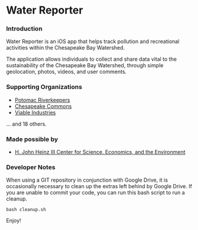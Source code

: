# Water Reporter

### Introduction

Water Reporter is an iOS app that helps track pollution and recreational activities within the Chesapeake Bay Watershed.

The application allows individuals to collect and share data vital to the sustainability of the Chesapeake Bay Watershed, through simple geolocation, photos, videos, and user comments.

### Supporting Organizations

- [Potomac Riverkeepers](http://www.potomacriverkeeper.org/)
- [Chesapeake Commons](http://www.chesapeake-commons.org/)
- [Viable Industries](http://www.viable.io/)

... and 18 others.

### Made possible by

- [H. John Heinz III Center for Science, Economics, and the Environment](http://www.heinzcenter.org/)

### Developer Notes

When using a GIT repository in conjunction with Google Drive, it is occasionally necessary to clean up the extras left behind by Google Drive. If you are unable to commit your code, you can run this bash script to run a cleanup.

    bash cleanup.sh


Enjoy!    
